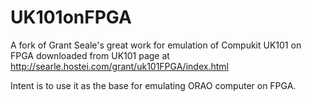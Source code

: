 # UK101onFPGA

A fork of Grant Seale's great work
for emulation of Compukit UK101 on FPGA
downloaded from UK101 page at http://searle.hostei.com/grant/uk101FPGA/index.html

Intent is to use it as the base for emulating
ORAO computer on FPGA.
